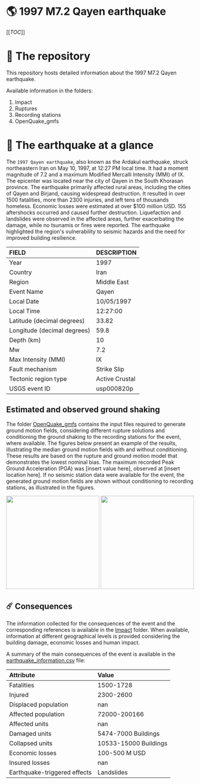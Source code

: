 # 🌎 1997 M7.2 Qayen earthquake
[[_TOC_]]

# 📂 The repository

This repository hosts detailed information about the 1997 M7.2 Qayen earthquake.

Available information in the folders:

1. Impact
2. Ruptures
3. Recording stations
4. OpenQuake_gmfs


# 🚀 The earthquake at a glance 

The `1997 Qayen earthquake`, also known as the Ardakul earthquake, struck northeastern Iran on May 10, 1997, at 12:27 PM local time. It had a moment magnitude of 7.2 and a maximum Modified Mercalli Intensity (MMI) of IX. The epicenter was located near the city of Qayen in the South Khorasan province. The earthquake primarily affected rural areas, including the cities of Qayen and Birjand, causing widespread destruction. It resulted in over 1500 fatalities, more than 2300 injuries, and left tens of thousands homeless. Economic losses were estimated at over $100 million USD. 155 aftershocks occurred and caused further destruction. Liquefaction and landslides were observed in the affected areas, further exacerbating the damage, while no tsunamis or fires were reported. The earthquake highlighted the region's vulnerability to seismic hazards and the need for improved building resilience.

| FIELD | DESCRIPTION |
|:-------|:-------------|
| Year | 1997 |
| Country | Iran |
| Region | Middle East |
| Event Name | Qayen |
| Local Date | 10/05/1997 |
| Local Time | 12:27:00 |
| Latitude (decimal degrees) | 33.82 |
| Longitude (decimal degrees) | 59.8 |
| Depth (km) | 10 |
| Mw | 7.2 |
| Max Intensity (MMI) | IX |
| Fault mechanism | Strike Slip |
| Tectonic region type | Active Crustal |
| USGS event ID | usp000820p |

## Estimated and observed ground shaking

The folder [OpenQuake_gmfs](./OpenQuake_gmfs/) contains the input files required to generate ground motion fields, considering different rupture solutions and conditioning the ground shaking to the recording stations for the event, where available. The figures below present an example of the results, illustrating the median ground motion fields with and without conditioning. These results are based on the rupture and ground motion model that demonstrates the lowest nominal bias. The maximum recorded Peak Ground Acceleration (PGA) was [insert value here], observed at [insert location here]. If no seismic station data were available for the event, the generated ground motion fields are shown without conditioning to recording stations, as illustrated in the figures.

<img src="./4_OpenQuake_gmfs/median_gmf_stations_none.png" height="250">
<img src="./4_OpenQuake_gmfs/median_gmf_stations_seismic.png" height="250">

## ☄️ Consequences

The information collected for the consequences of the event and the corresponding references is available in the [Impact](./Impact) folder. When available, information at different geographical levels is provided considering the building damage, economic losses and human impact.

A summary of the main consequences of the event is available in the [earthquake_information.csv](./earthquake_information.csv) file:

| Attribute | Value |
|:-------|:-------------|
| Fatalities | 1500-1728 |
| Injured | 2300-2600 |
| Displaced population | nan |
| Affected population | 72000-200166 |
| Affected units | nan |
| Damaged units | 5474-7000 Buildings |
| Collapsed units | 10533-15000 Buildings |
| Economic losses | 100-500 M USD |
| Insured losses | nan |
| Earthquake-triggered effects | Landslides |